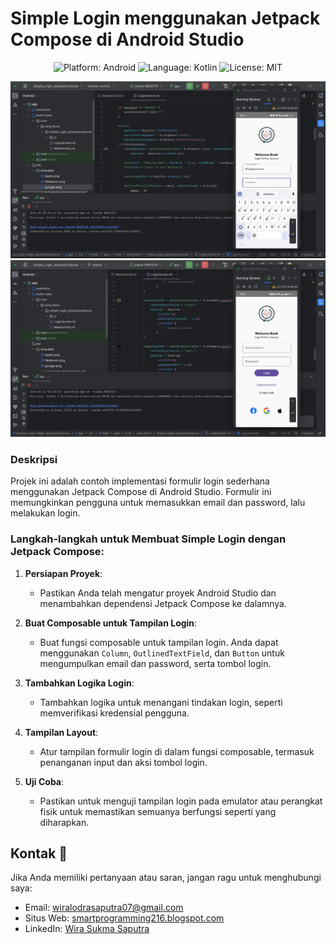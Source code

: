 # Simple Login menggunakan Jetpack Compose di Android Studio

<p align="center">
  <img src="https://img.shields.io/badge/platform-Android-brightgreen.svg" alt="Platform: Android">
  <img src="https://img.shields.io/badge/language-Kotlin-orange.svg" alt="Language: Kotlin">
  <img src="https://img.shields.io/badge/license-MIT-blue.svg" alt="License: MIT">
</p>

<p align="center">
  <img src="https://github.com/Wira07/Simple_Login_JetpackCompose/blob/master/app/src/main/res/drawable/preview.png" width="800" alt="Screenshot">
  <img src="https://github.com/Wira07/Simple_Login_JetpackCompose/blob/master/app/src/main/res/drawable/preview_2.png" width="800" alt="Screenshot">
</p>

### Deskripsi
Projek ini adalah contoh implementasi formulir login sederhana menggunakan Jetpack Compose di Android Studio. Formulir ini memungkinkan pengguna untuk memasukkan email dan password, lalu melakukan login.

### Langkah-langkah untuk Membuat Simple Login dengan Jetpack Compose:

1. **Persiapan Proyek**:
   - Pastikan Anda telah mengatur proyek Android Studio dan menambahkan dependensi Jetpack Compose ke dalamnya.

2. **Buat Composable untuk Tampilan Login**:
   - Buat fungsi composable untuk tampilan login. Anda dapat menggunakan `Column`, `OutlinedTextField`, dan `Button` untuk mengumpulkan email dan password, serta tombol login.

3. **Tambahkan Logika Login**:
   - Tambahkan logika untuk menangani tindakan login, seperti memverifikasi kredensial pengguna.

4. **Tampilan Layout**:
   - Atur tampilan formulir login di dalam fungsi composable, termasuk penanganan input dan aksi tombol login.

5. **Uji Coba**:
   - Pastikan untuk menguji tampilan login pada emulator atau perangkat fisik untuk memastikan semuanya berfungsi seperti yang diharapkan.

## Kontak 📧

Jika Anda memiliki pertanyaan atau saran, jangan ragu untuk menghubungi saya:

- Email: wiralodrasaputra07@gmail.com
- Situs Web: [smartprogramming216.blogspot.com](https://smartprogramming216.blogspot.com/)
- LinkedIn: [Wira Sukma Saputra](https://www.linkedin.com/in/wira-sukma-saputra/)
